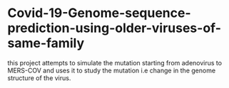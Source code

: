 # Covid-19-Genome-sequence-prediction-using-older-viruses-of-same-family
this project attempts to simulate the mutation starting from adenovirus to MERS-COV and uses it to study the mutation i.e change in the genome structure of the virus.
